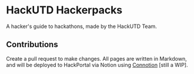 # HackUTD Hackerpacks

A hacker's guide to hackathons, made by the HackUTD Team.

## Contributions

Create a pull request to make changes. All pages are written in Markdown, and will be deployed to HackPortal via Notion using [Connotion](https://github.com/adityarathod/connotion) [still a WIP].